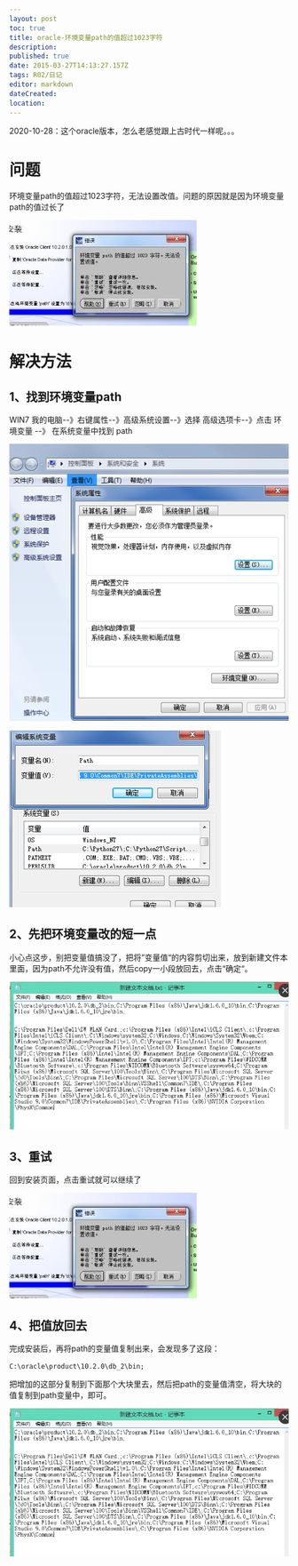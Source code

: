 ```yaml
---
layout: post
toc: true
title: oracle-环境变量path的值超过1023字符
description: 
published: true
date: 2015-03-27T14:13:27.157Z
tags: R02/日记
editor: markdown
dateCreated: 
location:
---
```


2020-10-28：这个oracle版本，怎么老感觉跟上古时代一样呢。。。

# 问题

环境变量path的值超过1023字符，无法设置改值。问题的原因就是因为环境变量path的值过长了

![图01](/R02/纪年/2015/2015-03-27-oracle-环境变量path的值超过1023字符/assets/01.png)

# 解决方法


## 1、找到环境变量path

WIN7  我的电脑--》右键属性--》高级系统设置--》选择 高级选项卡--》点击 环境变量 --》 在系统变量中找到 path 


![图02](/R02/纪年/2015/2015-03-27-oracle-环境变量path的值超过1023字符/assets/02.png)


![图03](/R02/纪年/2015/2015-03-27-oracle-环境变量path的值超过1023字符/assets/03.png)


## 2、先把环境变量改的短一点

小心点这步，别把变量值搞没了，把将”变量值“的内容剪切出来，放到新建文件本里面，因为path不允许没有值，然后copy一小段放回去，点击“确定“。

![图04](/R02/纪年/2015/2015-03-27-oracle-环境变量path的值超过1023字符/assets/04.png)


## 3、重试

回到安装页面，点击重试就可以继续了

![图05](/R02/纪年/2015/2015-03-27-oracle-环境变量path的值超过1023字符/assets/05.png)


## 4、把值放回去

完成安装后，再将path的变量值复制出来，会发现多了这段：

```
C:\oracle\product\10.2.0\db_2\bin;
```

把增加的这部分复制到下面那个大块里去，然后把path的变量值清空，将大块的值复制到path变量中，即可。

![图06](/R02/纪年/2015/2015-03-27-oracle-环境变量path的值超过1023字符/assets/06.png)


